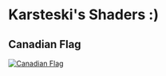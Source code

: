 # Karsteski's Shaders :)

## Canadian Flag

[![Canadian Flag](https://www.shadertoy.com/media/shaders/WfSczh.jpg)](https://www.shadertoy.com/view/WfSczh)
